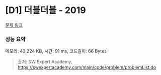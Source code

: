 # [D1] 더블더블 - 2019 

[문제 링크](https://swexpertacademy.com/main/code/problem/problemDetail.do?contestProbId=AV5QDEX6AqwDFAUq) 

### 성능 요약

메모리: 43,224 KB, 시간: 91 ms, 코드길이: 66 Bytes



> 출처: SW Expert Academy, https://swexpertacademy.com/main/code/problem/problemList.do